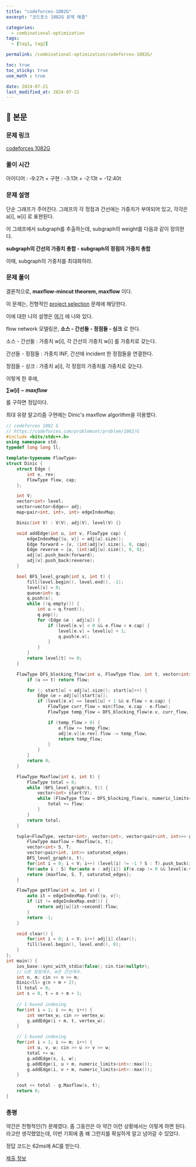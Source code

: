 ```yaml
---
title: "codeforces-1082G"
excerpt: "코드포스 1082G 문제 해결"

categories:
  - combinational-optimization
tags:
  - [tag1, tag2]

permalink: /combinational-optimization/codeforces-1082G/

toc: true
toc_sticky: true
use_math : true

date: 2024-07-21
last_modified_at: 2024-07-21
---
```


## 🦥 본문

### 문제 링크 

[codeforces 1082G](https://codeforces.com/problemset/problem/1082/G)

### 풀이 시간 

아이디어 : -9:27t + 구현 : -3:13t + -2:13t = -12:40t

### 문제 설명

단순 그래프가 주어진다. 그래프의 각 정점과 간선에는 가중치가 부여되어 있고, 각각은 a[i], w[i] 로 표현된다. 

이 그래프에서 subgraph를 추출하는데, subgraph의 weight를 다음과 같이 정의한다. 

**subgraph의 간선의 가중치 총합 - subgraph의 정점의 가중치 총합**

이때, subgraph의 가중치를 최대화하라.


### 문제 풀이

결론적으로, **maxflow-mincut theorem, maxflow** 이다. 

이 문제는, 전형적인 [project selection](https://codeforces.com/blog/entry/101354) 문제에 해당한다. 

이에 대한 나의 설명은 [여기](https://2e2guk.github.io/combinational-optimization/Project-Selection/) 에 나와 있다.

flow network 모델링은, **소스 - 간선들 - 정점들 - 싱크** 로 한다. 

소스 - 간선들 : 가중치 w[i], 각 간선의 가중치 w[i] 를 가중치로 갖는다. 

간선들 - 정점들 : 가중치 INF, 간선에 incident 한 정점들을 연결한다. 

정점들 - 싱크 : 가중치 a[i], 각 정점의 가중치를 가중치로 갖는다. 

이렇게 한 후에, 

**$\sum w[i] - maxflow$** 

를 구하면 정답이다. 

최대 유량 알고리즘 구현에는 Dinic's maxflow algorithm을 이용했다.

```cpp
// codeforces 1082 G
// https://codeforces.com/problemset/problem/1082/G
#include <bits/stdc++.h>
using namespace std;
typedef long long ll;

template<typename FlowType>
struct Dinic {
    struct Edge {
        int v, rev;
        FlowType flow, cap;
    };

    int V;
    vector<int> level;
    vector<vector<Edge>> adj;
    map<pair<int, int>, int> edgeIndexMap;

    Dinic(int V) : V(V), adj(V), level(V) {}

    void addEdge(int u, int v, FlowType cap) {
        edgeIndexMap[{u, v}] = adj[u].size();
        Edge forward = {v, (int)adj[v].size(), 0, cap};
        Edge reverse = {u, (int)adj[u].size(), 0, 0};
        adj[u].push_back(forward);
        adj[v].push_back(reverse);
    }

    bool BFS_level_graph(int s, int t) {
        fill(level.begin(), level.end(), -1);
        level[s] = 0;
        queue<int> q;
        q.push(s);
        while (!q.empty()) {
            int u = q.front();
            q.pop();
            for (Edge &e : adj[u]) {
                if (level[e.v] < 0 && e.flow < e.cap) {
                    level[e.v] = level[u] + 1;
                    q.push(e.v);
                }
            }
        }
        return level[t] >= 0;
    }

    FlowType DFS_blocking_flow(int u, FlowType flow, int t, vector<int> &start) {
        if (u == t) return flow;

        for (; start[u] < adj[u].size(); start[u]++) {
            Edge &e = adj[u][start[u]];
            if (level[e.v] == level[u] + 1 && e.flow < e.cap) {
                FlowType curr_flow = min(flow, e.cap - e.flow);
                FlowType temp_flow = DFS_blocking_flow(e.v, curr_flow, t, start);

                if (temp_flow > 0) {
                    e.flow += temp_flow;
                    adj[e.v][e.rev].flow -= temp_flow;
                    return temp_flow;
                }
            }
        }
        return 0;
    }

    FlowType Maxflow(int s, int t) {
        FlowType total = 0;
        while (BFS_level_graph(s, t)) {
            vector<int> start(V);
            while (FlowType flow = DFS_blocking_flow(s, numeric_limits<FlowType>::max(), t, start)) {
                total += flow;
            }
        }
        return total;
    }

    tuple<FlowType, vector<int>, vector<int>, vector<pair<int, int>>> getMincut(int s, int t) {
        FlowType maxflow = Maxflow(s, t);
        vector<int> S, T;
        vector<pair<int, int>> saturated_edges;
        BFS_level_graph(s, t);
        for(int i = 0; i < V; i++) (level[i] != -1 ? S : T).push_back(i);
        for(auto i : S) for(auto e : adj[i]) if(e.cap != 0 && level[e.v] == -1) saturated_edges.emplace_back(i, e.v);
        return {maxflow, S, T, saturated_edges};
    }

    FlowType getFlow(int u, int v) {
        auto it = edgeIndexMap.find({u, v});
        if (it != edgeIndexMap.end()) {
            return adj[u][it->second].flow;
        }
        return -1;
    }

    void clear() {
        for(int i = 0; i < V; i++) adj[i].clear();
        fill(level.begin(), level.end(), 0);
    }
};
int main() {
    ios_base::sync_with_stdio(false); cin.tie(nullptr);
    // n은 정점개수, m은 간선개수.
    int n, m; cin >> n >> m;
    Dinic<ll> g(n + m + 2);
    ll total = 0;
    int s = 0, t = n + m + 1;
    
    // 1-based indexing
    for(int i = 1; i <= n; i++) {
        int vertex_w; cin >> vertex_w;
        g.addEdge(i + m, t, vertex_w);
    }

    // 1-based indexing
    for(int i = 1; i <= m; i++) {
        int u, v, w; cin >> u >> v >> w;
        total += w;
        g.addEdge(s, i, w);
        g.addEdge(i, u + m, numeric_limits<int>::max());
        g.addEdge(i, v + m, numeric_limits<int>::max());
    }

    cout << total - g.Maxflow(s, t);
    return 0;
}
```


### 총평

약간은 전형적인(?) 문제였다. 좀 그동안은 아 약간 이런 상황에서는 이렇게 하면 된다. 라고만 생각했었는데, 이번 기회에 좀 왜 그런지를 확실하게 알고 넘어갈 수 있었다. 

정답 코드는 62ms에 AC를 받는다. 

[제출 정보](https://codeforces.com/contest/1082/submission/271677576)





